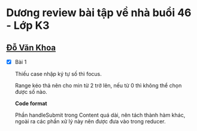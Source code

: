 # Dương review bài tập về nhà buổi 46 - Lớp K3

## [Đỗ Văn Khoa](https://github.dev/mrkhoadev/F8-Fullstack-K3/tree/main/Day45)

- [x] Bài 1

  Thiếu case nhập ký tự số thì focus.

  Range kéo thả nên cho min từ 2 trở lên, nếu từ 0 thì không thể chọn được số nào.

  **Code format**

  Phần handleSubmit trong Content quá dài, nên tách thành hàm khác, ngoài ra các phần xử lý này nên được đưa vào trong reducer.
